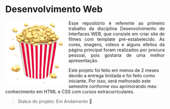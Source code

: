 # Desenvolvimento Web 

<img src="img/Logo.png" width="200" align="left" /> <p align="justify">Esse repositório é referente ao primeiro trabalho da disciplina Desenvolvimento de Interfaces WEB, que consiste em criar site de filmes com template pré-estabelecido. As cores, imagens, vídeos e alguns efeitos da página principal foram realizados por procura pessoal, pois gostaria de uma melhor apresentação.

Este projeto foi feito em menos de 2 meses devido a entrega limitada e foi feito como iniciante. Por isso, será melhorado este semestre conforme vou aprimorando meu conhecimento em HTML e CSS com cursos extracurriculares. </p>







> Status do projeto: Em Andamento :pencil:

